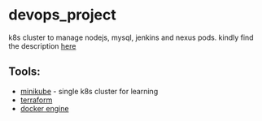 # devops_project

k8s cluster to manage nodejs, mysql, jenkins and nexus pods. 
kindly find the description [here](https://github.com/Dina-Adel-1302/devops_project/blob/45329a3efa8acb63c61165af58703f68a3cfc73e/project%20description.pdf)

## Tools: 

- [minikube](https://serverok.in/install-minikube-with-docker-driver-on-ubuntu) - single k8s cluster for learning
- [terraform](https://developer.hashicorp.com/terraform/downloads)
- [docker engine](https://docs.docker.com/engine/install/)





